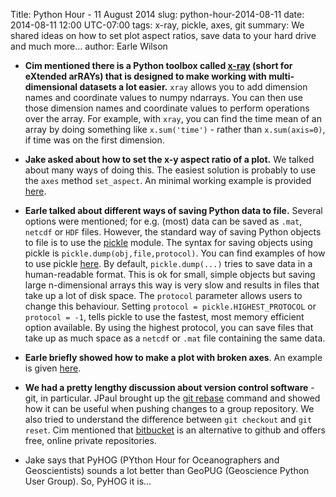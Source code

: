 Title: Python Hour - 11 August 2014
slug: python-hour-2014-08-11
date: 2014-08-11 12:00 UTC-07:00
tags: x-ray, pickle, axes, git
summary: We shared ideas on how to set plot aspect ratios, save data to your hard drive and much more...
author: Earle Wilson

+ **Cim mentioned there is a Python toolbox called [x-ray](https://pypi.python.org/pypi/xray/0.1.0) (short for eXtended arRAYs) that is designed to make working with multi-dimensional datasets a lot easier.** `xray` allows you to add dimension names and coordinate values to numpy ndarrays. You can then use those dimension names and coordinate values to perform operations over the array. For example, with `xray`, you can find the time mean of an array by doing something like `x.sum('time')` - rather than `x.sum(axis=0)`, if time was on the first dimension.


+ **Jake asked about how to set the x-y aspect ratio of a plot.** We talked about many ways of doing this. The easiest solution is probably to use the `axes` method `set_aspect`. An minimal working example is provided [here](plot-aspect-ratio).


+ **Earle talked about different ways of saving Python data to file.** Several options were mentioned; for e.g. (most) data can be saved as `.mat`, `netcdf` or `HDF` files. However, the standard way of saving Python objects to file is to use the [pickle](https://docs.python.org/2/library/pickle.html#data-stream-format) module. The syntax for saving objects using pickle is `pickle.dump(obj,file,protocol)`. You can find examples of how to use pickle [here](http://earlew.github.io/Reading-and-writing-data/index.html#Reading-and-saving-data-using-Pickle). By default, `pickle.dump(...)` tries to save data in a human-readable format. This is ok for small, simple objects but saving large n-dimensional arrays this way is very slow and results in files that take up a lot of disk space. The `protocol` parameter allows users to change this behaviour. Setting `protocol = pickle.HIGHEST_PROTOCOL` or `protocol = -1`, tells pickle to use the fastest, most memory efficient option available. By using the highest protocol, you can save files that take up as much space as a `netcdf` or `.mat` file containing the same data. 



+ **Earle briefly showed how to make a plot with broken axes**. An example is given [here](broken-axes).


+ **We had a pretty lengthy discussion about version control software** - git, in particular. JPaul brought up the [git rebase](http://git-scm.com/book/en/Git-Branching-Rebasing) command and showed how it can be useful when pushing changes to a group repository. We also tried to understand the difference between `git checkout` and `git reset`. Cim mentioned that [bitbucket](https://bitbucket.org/) is an alternative to github and offers free, online private repositories.


+ Jake says that PyHOG (PYthon Hour for Oceanographers and Geoscientists) sounds a lot better than GeoPUG (Geoscience Python User Group). So, PyHOG it is...
